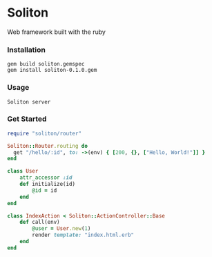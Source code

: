 # Soliton
Web framework built with the ruby

### Installation

```
gem build soliton.gemspec
gem install soliton-0.1.0.gem
```

### Usage

```
Soliton server
```

### Get Started

```ruby
require "soliton/router"

Soliton::Router.routing do
  get "/hello/:id", to: ->(env) { [200, {}, ["Hello, World!"]] }
end

class User
    attr_accessor :id
    def initialize(id)
        @id = id
    end
end

class IndexAction < Soliton::ActionController::Base
    def call(env)
        @user = User.new(1)
        render template: "index.html.erb"
    end
end

```
